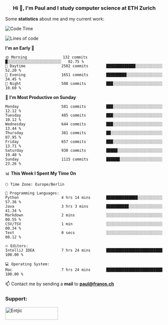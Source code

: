 <h3 align="center">Hi 👋, I'm Paul and I study computer science at ETH Zurich</h3>


Some **statistics** about me and my current work:

<!--START_SECTION:waka-->
![Code Time](http://img.shields.io/badge/Code%20Time-1%2C461%20hrs%2010%20mins-blue)

![Lines of code](https://img.shields.io/badge/From%20Hello%20World%20I%27ve%20Written-2.8%20million%20lines%20of%20code-blue)

**I'm an Early 🐤** 

```text
🌞 Morning                132 commits         █░░░░░░░░░░░░░░░░░░░░░░░░   02.75 % 
🌆 Daytime                2502 commits        █████████████░░░░░░░░░░░░   52.20 % 
🌃 Evening                1651 commits        █████████░░░░░░░░░░░░░░░░   34.45 % 
🌙 Night                  508 commits         ███░░░░░░░░░░░░░░░░░░░░░░   10.60 % 
```
📅 **I'm Most Productive on Sunday** 

```text
Monday                   581 commits         ███░░░░░░░░░░░░░░░░░░░░░░   12.12 % 
Tuesday                  485 commits         ███░░░░░░░░░░░░░░░░░░░░░░   10.12 % 
Wednesday                644 commits         ███░░░░░░░░░░░░░░░░░░░░░░   13.44 % 
Thursday                 381 commits         ██░░░░░░░░░░░░░░░░░░░░░░░   07.95 % 
Friday                   657 commits         ███░░░░░░░░░░░░░░░░░░░░░░   13.71 % 
Saturday                 930 commits         █████░░░░░░░░░░░░░░░░░░░░   19.40 % 
Sunday                   1115 commits        ██████░░░░░░░░░░░░░░░░░░░   23.26 % 
```


📊 **This Week I Spent My Time On** 

```text
🕑︎ Time Zone: Europe/Berlin

💬 Programming Languages: 
Python                   4 hrs 14 mins       ██████████████░░░░░░░░░░░   57.36 % 
Java                     3 hrs 3 mins        ██████████░░░░░░░░░░░░░░░   41.34 % 
Markdown                 2 mins              ░░░░░░░░░░░░░░░░░░░░░░░░░   00.55 % 
CSV/TSV                  1 min               ░░░░░░░░░░░░░░░░░░░░░░░░░   00.34 % 
Text                     0 secs              ░░░░░░░░░░░░░░░░░░░░░░░░░   00.12 % 

🔥 Editors: 
IntelliJ IDEA            7 hrs 24 mins       █████████████████████████   100.00 % 

💻 Operating System: 
Mac                      7 hrs 24 mins       █████████████████████████   100.00 % 
```


<!--END_SECTION:waka-->

📫 Contact me by sending a **mail** to **paul@franos.ch**

<h3 align="left">Support:</h3>
<p><a href="https://ko-fi.com/Entjic"> <img align="left" src="https://cdn.ko-fi.com/cdn/kofi3.png?v=3" height="40" width="168" alt="Entjic" /></a></p>
